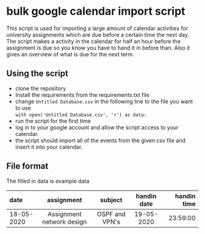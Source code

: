 # bulk google calendar import script

This script is used for importing a large amount of calendar activities for university assignments which are due before a certain time the next day.
The script makes a activity in the calendar for half an hour before the assignment is due so you know you have to hand it in before than.
Also it gives an overview of what is due for the next term.

## Using the script

- clone the repository
- Install the requirements from the requirements.txt file
- change `Untitled Database.csv` in the following line to the file you want to use<br>
	```with open('Untitled Database.csv', 'r') as data:```
- run the script for the first time
- log in to your google account and allow the script access to your calendar.
- the script should import all of the events from the given csv file and insert it into your calendar.

## File format

The filled in data is example data

|date|assignment|subject|handin date|handin time|
|:---|:---:|:---:|:----:|---:|
|18-05-2020|Assignment network design|OSPF and VPN's|19-05-2020|23:59:00
